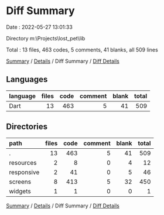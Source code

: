 # Diff Summary

Date : 2022-05-27 13:01:33

Directory m:\Projects\lost_pet\lib

Total : 13 files,  463 codes, 5 comments, 41 blanks, all 509 lines

[Summary](results.md) / [Details](details.md) / Diff Summary / [Diff Details](diff-details.md)

## Languages
| language | files | code | comment | blank | total |
| :--- | ---: | ---: | ---: | ---: | ---: |
| Dart | 13 | 463 | 5 | 41 | 509 |

## Directories
| path | files | code | comment | blank | total |
| :--- | ---: | ---: | ---: | ---: | ---: |
| . | 13 | 463 | 5 | 41 | 509 |
| resources | 2 | 8 | 0 | 4 | 12 |
| responsive | 2 | 41 | 0 | 5 | 46 |
| screens | 8 | 413 | 5 | 32 | 450 |
| widgets | 1 | 1 | 0 | 0 | 1 |

[Summary](results.md) / [Details](details.md) / Diff Summary / [Diff Details](diff-details.md)